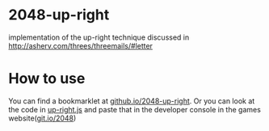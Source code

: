 2048-up-right
=============

implementation of the up-right technique discussed in http://asherv.com/threes/threemails/#letter

# How to use
You can find a bookmarklet at [github.io/2048-up-right](http://dudemullet.github.io/2048-up-right/). Or you can look at the code in [up-right.js](https://github.com/Dudemullet/2048-up-right/blob/master/up-right.js) and paste that in the developer console in the games website([git.io/2048](http://git.io/2048))